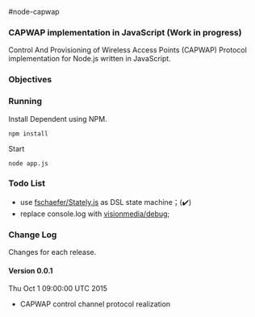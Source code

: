 #node-capwap

### CAPWAP implementation in JavaScript (Work in progress)

Control And Provisioning of Wireless Access Points (CAPWAP) Protocol implementation for Node.js
written in JavaScript.

### Objectives

### Running

Install Dependent using NPM.

```
npm install
```

Start

```
node app.js
```

### Todo List

 * use [fschaefer/Stately.js](https://github.com/fschaefer/Stately.js) as DSL state machine；(:heavy_check_mark:)
 * replace console.log with [visionmedia/debug](https://github.com/visionmedia/debug);


### Change Log

Changes for each release.

#### Version 0.0.1

Thu Oct 1 09:00:00 UTC 2015

 * CAPWAP control channel protocol realization